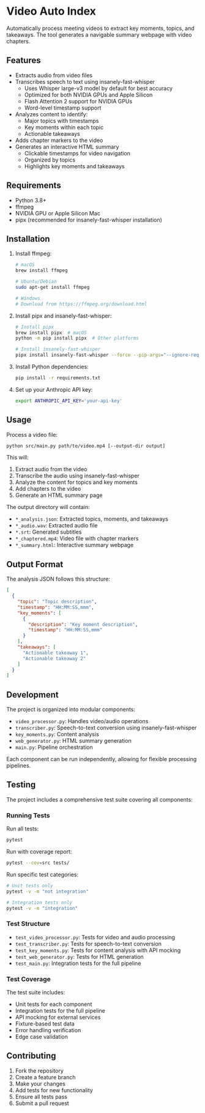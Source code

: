 # Video Auto Index

Automatically process meeting videos to extract key moments, topics, and takeaways. The tool generates a navigable summary webpage with video chapters.

## Features

- Extracts audio from video files
- Transcribes speech to text using insanely-fast-whisper
  - Uses Whisper large-v3 model by default for best accuracy
  - Optimized for both NVIDIA GPUs and Apple Silicon
  - Flash Attention 2 support for NVIDIA GPUs
  - Word-level timestamp support
- Analyzes content to identify:
  - Major topics with timestamps
  - Key moments within each topic
  - Actionable takeaways
- Adds chapter markers to the video
- Generates an interactive HTML summary
  - Clickable timestamps for video navigation
  - Organized by topics
  - Highlights key moments and takeaways

## Requirements

- Python 3.8+
- ffmpeg
- NVIDIA GPU or Apple Silicon Mac
- pipx (recommended for insanely-fast-whisper installation)

## Installation

1. Install ffmpeg:
   ```bash
   # macOS
   brew install ffmpeg

   # Ubuntu/Debian
   sudo apt-get install ffmpeg

   # Windows
   # Download from https://ffmpeg.org/download.html
   ```

2. Install pipx and insanely-fast-whisper:
   ```bash
   # Install pipx
   brew install pipx  # macOS
   python -m pip install pipx  # Other platforms

   # Install insanely-fast-whisper
   pipx install insanely-fast-whisper --force --pip-args="--ignore-requires-python"
   ```

3. Install Python dependencies:
   ```bash
   pip install -r requirements.txt
   ```

4. Set up your Anthropic API key:
   ```bash
   export ANTHROPIC_API_KEY='your-api-key'
   ```

## Usage

Process a video file:
```bash
python src/main.py path/to/video.mp4 [--output-dir output]
```

This will:
1. Extract audio from the video
2. Transcribe the audio using insanely-fast-whisper
3. Analyze the content for topics and key moments
4. Add chapters to the video
5. Generate an HTML summary page

The output directory will contain:
- `*_analysis.json`: Extracted topics, moments, and takeaways
- `*_audio.wav`: Extracted audio file
- `*.srt`: Generated subtitles
- `*_chaptered.mp4`: Video file with chapter markers
- `*_summary.html`: Interactive summary webpage



## Output Format

The analysis JSON follows this structure:
```json
[
  {
    "topic": "Topic description",
    "timestamp": "HH:MM:SS,mmm",
    "key_moments": [
      {
        "description": "Key moment description",
        "timestamp": "HH:MM:SS,mmm"
      }
    ],
    "takeaways": [
      "Actionable takeaway 1",
      "Actionable takeaway 2"
    ]
  }
]
```

## Development

The project is organized into modular components:
- `video_processor.py`: Handles video/audio operations
- `transcriber.py`: Speech-to-text conversion using insanely-fast-whisper
- `key_moments.py`: Content analysis
- `web_generator.py`: HTML summary generation
- `main.py`: Pipeline orchestration

Each component can be run independently, allowing for flexible processing pipelines.

## Testing

The project includes a comprehensive test suite covering all components:

### Running Tests

Run all tests:
```bash
pytest
```

Run with coverage report:
```bash
pytest --cov=src tests/
```

Run specific test categories:
```bash
# Unit tests only
pytest -v -m "not integration"

# Integration tests only
pytest -v -m "integration"
```

### Test Structure

- `test_video_processor.py`: Tests for video and audio processing
- `test_transcriber.py`: Tests for speech-to-text conversion
- `test_key_moments.py`: Tests for content analysis with API mocking
- `test_web_generator.py`: Tests for HTML generation
- `test_main.py`: Integration tests for the full pipeline

### Test Coverage

The test suite includes:
- Unit tests for each component
- Integration tests for the full pipeline
- API mocking for external services
- Fixture-based test data
- Error handling verification
- Edge case validation

## Contributing

1. Fork the repository
2. Create a feature branch
3. Make your changes
4. Add tests for new functionality
5. Ensure all tests pass
6. Submit a pull request
